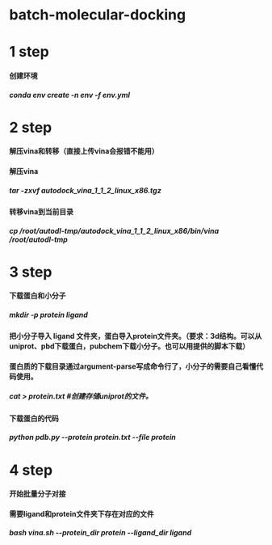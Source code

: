 # batch-molecular-docking
<h1>1 step 
<h4>创建环境<br>
<h5>conda env create -n env -f env.yml <br>

<h1>2 step 
<h4>解压vina和转移（直接上传vina会报错不能用）<br>

<h4>解压vina <br>
<h5>tar -zxvf autodock_vina_1_1_2_linux_x86.tgz<br>

<h4>转移vina到当前目录<br>
<h5>cp /root/autodl-tmp/autodock_vina_1_1_2_linux_x86/bin/vina /root/autodl-tmp <br>

<h1>3 step 
<h4>下载蛋白和小分子<br>
<h5>mkdir -p protein ligand <br>

<h4>把小分子导入 ligand 文件夹，蛋白导入protein文件夹。（要求：3d结构。可以从uniprot、pbd下载蛋白，pubchem下载小分子。也可以用提供的脚本下载）<br>

<h4>蛋白质的下载目录通过argument-parse写成命令行了，小分子的需要自己看懂代码使用。<br>
<h5>cat > protein.txt #创建存储uniprot的文件。<br>

<h4>下载蛋白的代码<br>
<h5>python pdb.py --protein protein.txt --file protein <br>

<h1>4 step 
<h4>开始批量分子对接<br>
<h4>需要ligand和protein文件夹下存在对应的文件<br>
<h5>bash vina.sh --protein_dir protein  --ligand_dir ligand <br>
